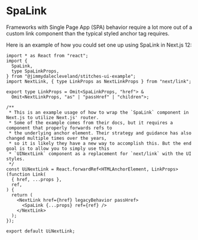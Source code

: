 # SpaLink

Frameworks with Single Page App (SPA) behavior require a lot more out of a custom link component than the typical styled anchor tag requires.

Here is an example of how you could set one up using SpaLink in Next.js 12:

```tsx
import * as React from "react";
import {
  SpaLink,
  type SpaLinkProps,
} from "@jimmydalecleveland/stitches-ui-example";
import NextLink, { type LinkProps as NextLinkProps } from "next/link";

export type LinkProps = Omit<SpaLinkProps, "href"> &
  Omit<NextLinkProps, "as" | "passHref" | "children">;

/**
 * This is an example usage of how to wrap the `SpaLink` component in Next.js to utilize Next.js' router.
 * Some of the example comes from their docs, but it requires a component that properly forwards refs to
 * the underlying anchor element. Their strategy and guidance has also changed multiple times over the years,
 * so it is likely they have a new way to accomplish this. But the end goal is to allow you to simply use this
 * `UINextLink` component as a replacement for `next/link` with the UI styles.
 */
const UiNextLink = React.forwardRef<HTMLAnchorElement, LinkProps>(function Link(
  { href, ...props },
  ref,
) {
  return (
    <NextLink href={href} legacyBehavior passHref>
      <SpaLink {...props} ref={ref} />
    </NextLink>
  );
});

export default UiNextLink;
```
